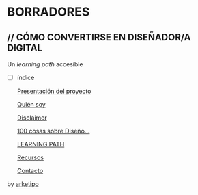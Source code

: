 # BORRADORES

## // CÓMO CONVERTIRSE EN DISEÑADOR/A DIGITAL

Un _learning path_ accesible

* [ ] índice

  [Presentación del proyecto](DesignEskola/Presentaci%20n%20del%20proyecto.md)

  [Quién soy](DesignEskola/Qui%20n%20soy.md)

  [Disclaimer](../disclaimer.md)

  [100 cosas sobre Diseño…](DesignEskola/100%20cosas%20sobre%20Dise%20o.md)

  [LEARNING PATH](DesignEskola/LEARNING%20PATH.md)

  [Recursos](recursos.md)

  [Contacto](../contacto.md)

by [arketipo](http://twitter.com/arketipo)


